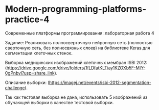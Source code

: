 # Modern-programming-platforms-practice-4
Современные платформы программирования: лабораторная работа 4

Задание:
Реализовать полносверточную нейронную сеть (полностью сверточную сеть, без полносвязных слоев) на библиотеке Keras для сегментации клеточных стенок.

Выборка медицинских изображений клеточных мембран ISBI 2012: (https://drive.google.com/drive/folders/1fLDfatKLTiay1KZOXb5F-MIY-0gPnbvI?usp=share_link).

Описание выборки: (https://imagej.net/events/isbi-2012-segmentation-challenge).

Так как тестовая выборка не дана, использовать 5 изображений из обучающей выборки в качестве тестовой выборки.
